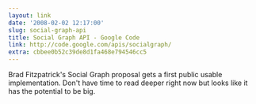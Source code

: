 ```yaml
---
layout: link
date: '2008-02-02 12:17:00'
slug: social-graph-api
title: Social Graph API - Google Code
link: http://code.google.com/apis/socialgraph/
extra: cbbee0b52c39de8d1fa468e794546cc5
---
```


Brad Fitzpatrick's Social Graph proposal gets a first public usable implementation. Don't have time to read deeper right now but looks like it has the potential to be big.